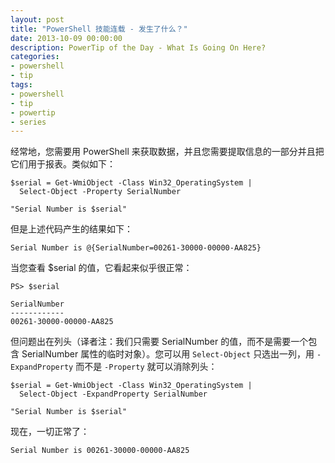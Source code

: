 ```yaml
---
layout: post
title: "PowerShell 技能连载 - 发生了什么？"
date: 2013-10-09 00:00:00
description: PowerTip of the Day - What Is Going On Here?
categories:
- powershell
- tip
tags:
- powershell
- tip
- powertip
- series
---
```

经常地，您需要用 PowerShell 来获取数据，并且您需要提取信息的一部分并且把它们用于报表。类似如下：

	$serial = Get-WmiObject -Class Win32_OperatingSystem |
	  Select-Object -Property SerialNumber

	"Serial Number is $serial"

但是上述代码产生的结果如下：

	Serial Number is @{SerialNumber=00261-30000-00000-AA825}

当您查看 $serial 的值，它看起来似乎很正常：

	PS> $serial

	SerialNumber
	------------
	00261-30000-00000-AA825

但问题出在列头（译者注：我们只需要 SerialNumber 的值，而不是需要一个包含 SerialNumber 属性的临时对象）。您可以用 `Select-Object` 只选出一列，用 `-ExpandProperty` 而不是 `-Property` 就可以消除列头：

	$serial = Get-WmiObject -Class Win32_OperatingSystem |
	  Select-Object -ExpandProperty SerialNumber

	"Serial Number is $serial"

现在，一切正常了：

	Serial Number is 00261-30000-00000-AA825


<!--本文国际来源：[What Is Going On Here?](http://community.idera.com/powershell/powertips/b/tips/posts/what-is-going-on-here)-->
